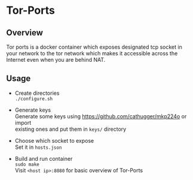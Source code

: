 Tor-Ports
=========

Overview
--------

Tor ports is a docker container which exposes designated tcp socket in your network
to the tor network which makes it accessible across the Internet even when
you are behind NAT.

Usage
-----

* Create directories<br>
`./configure.sh`

* Generate keys<br>
Generate some keys using <https://github.com/cathugger/mkp224o> or import<br>
existing ones and put them in `keys/` directory

* Choose which socket to expose<br>
Set it in `hosts.json`

* Build and run container<br>
`sudo make`<br>
Visit `<host ip>:8080` for basic overview of Tor-Ports
